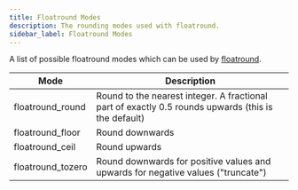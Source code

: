 ```yaml
---
title: Floatround Modes
description: The rounding modes used with floatround.
sidebar_label: Floatround Modes
---
```


A list of possible floatround modes which can be used by [floatround](../functions/floatround).

| Mode              | Description                                                                                         |
| ----------------- | --------------------------------------------------------------------------------------------------- |
| floatround_round  | Round to the nearest integer. A fractional part of exactly 0.5 rounds upwards (this is the default) |
| floatround_floor  | Round downwards                                                                                     |
| floatround_ceil   | Round upwards                                                                                       |
| floatround_tozero | Round downwards for positive values and upwards for negative values ("truncate")                    |
